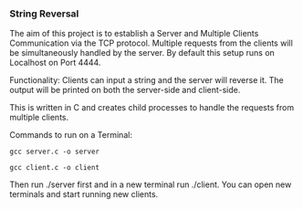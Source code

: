 ### String Reversal
The aim of this project is to establish a Server and Multiple Clients Communication via the TCP protocol.
Multiple requests from the clients will be simultaneously handled by the server. By default this setup runs on Localhost on Port 4444.

Functionality: Clients can input a string and the server will reverse it. The output will be printed on both the server-side and client-side.

This is written in C and creates child processes to handle the requests from multiple clients.

Commands to run on a Terminal:

`gcc server.c -o server`

`gcc client.c -o client`

Then run ./server first and in a new terminal run ./client. You can open new terminals and start running new clients. 

